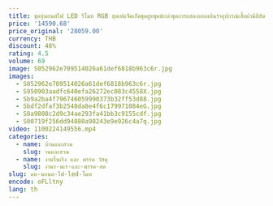 ```yaml
---
title: ชุดหุ่นยนต์ไฟ LED รีโมท RGB สุดเท่แจ็คเก็ตชุดสูทชุดนักล่าชุดการแสดงบอลเต้นรำอุปกรณ์เสื้อผ้ามีสีสันสำหรับงานเลี้ยง
price: '14590.68'
price_original: '28059.00'
currency: THB
discount: 48%
rating: 4.5
volume: 69
image: S052962e709514026a61def6818b963c6r.jpg
images:
  - S052962e709514026a61def6818b963c6r.jpg
  - S950903aadfc640efa26272ec083c4558X.jpg
  - Sb9a2ba4f796746059990373b32ff53d88.jpg
  - Sbdf2dfaf3b2548da8e4f6c179971084eG.jpg
  - S8a9808c2d9c34ae293fa41bb3c9155cdf.jpg
  - S00719f256dd94880a98243e9e926c4a7q.jpg
video: 1100224149556.mp4
categories:
  - name: บ้านและสวน
    slug: านและสวน
  - name: งานรื่นเริง และ พรรค วัสดุ
    slug: งานร-นเร-และ-พรรค-สด
slug: ดห-นยนต-ไฟ-led-โมท
encode: oFLltny
lang: th
---
```

  